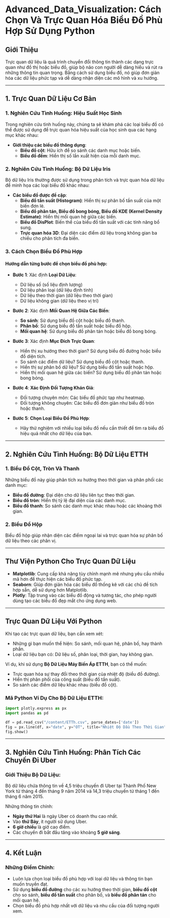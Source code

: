 # Advanced_Data_Visualization: Cách Chọn Và Trực Quan Hóa Biểu Đồ Phù Hợp Sử Dụng Python

## Giới Thiệu
Trực quan dữ liệu là quá trình chuyển đổi thông tin thành các dạng trực quan như đồ thị hoặc biểu đồ, giúp bộ não con người dễ dàng hiểu và rút ra những thông tin quan trọng. Bằng cách sử dụng biểu đồ, nó giúp đơn giản hóa các dữ liệu phức tạp và dễ dàng nhận diện các mô hình và xu hướng.

---

## 1. Trực Quan Dữ Liệu Cơ Bản

### 1. Nghiên Cứu Tình Huống: Hiệu Suất Học Sinh
Trong nghiên cứu tình huống này, chúng ta sẽ khám phá các loại biểu đồ có thể được sử dụng để trực quan hóa hiệu suất của học sinh qua các hạng mục khác nhau:

- **Giới thiệu các biểu đồ thông dụng**:
  - **Biểu đồ cột**: Hữu ích để so sánh các danh mục hoặc biến.
  - **Biểu đồ đếm**: Hiển thị số lần xuất hiện của mỗi danh mục.

### 2. Nghiên Cứu Tình Huống: Bộ Dữ Liệu Iris
Bộ dữ liệu Iris thường được sử dụng trong phân tích và trực quan hóa dữ liệu để minh họa các loại biểu đồ khác nhau:

- **Các biểu đồ được đề cập**:
  - **Biểu đồ tần suất (Histogram)**: Hiển thị sự phân bố tần suất của một biến đơn lẻ.
  - **Biểu đồ phân tán, Biểu đồ bong bóng, Biểu đồ KDE (Kernel Density Estimate)**: Hiển thị mối quan hệ giữa các biến.
  - **Biểu đồ DisPlot**: Biến thể của biểu đồ tần suất với các tính năng bổ sung.
  - **Trực quan hóa 3D**: Đại diện các điểm dữ liệu trong không gian ba chiều cho phân tích đa biến.

### 3. Cách Chọn Biểu Đồ Phù Hợp

#### Hướng dẫn từng bước để chọn biểu đồ phù hợp:

- **Bước 1**: Xác định **Loại Dữ Liệu**:
  - Dữ liệu số (số liệu định lượng)
  - Dữ liệu phân loại (dữ liệu định tính)
  - Dữ liệu theo thời gian (dữ liệu theo thời gian)
  - Dữ liệu không gian (dữ liệu theo vị trí)

- **Bước 2**: Xác định **Mối Quan Hệ Giữa Các Biến**:
  - **So sánh**: Sử dụng biểu đồ cột hoặc biểu đồ thanh.
  - **Phân bố**: Sử dụng biểu đồ tần suất hoặc biểu đồ hộp.
  - **Mối quan hệ**: Sử dụng biểu đồ phân tán hoặc biểu đồ bong bóng.

- **Bước 3**: Xác định **Mục Đích Trực Quan**:
  - Hiển thị xu hướng theo thời gian? Sử dụng biểu đồ đường hoặc biểu đồ diện tích.
  - So sánh các điểm dữ liệu? Sử dụng biểu đồ cột hoặc thanh.
  - Hiển thị sự phân bố dữ liệu? Sử dụng biểu đồ tần suất hoặc hộp.
  - Hiển thị mối quan hệ giữa các biến? Sử dụng biểu đồ phân tán hoặc bong bóng.

- **Bước 4**: **Xác Định Đối Tượng Khán Giả**:
  - Đối tượng chuyên môn: Các biểu đồ phức tạp như heatmap.
  - Đối tượng không chuyên: Các biểu đồ đơn giản như biểu đồ tròn hoặc thanh.

- **Bước 5**: **Chọn Loại Biểu Đồ Phù Hợp**:
  - Hãy thử nghiệm với nhiều loại biểu đồ nếu cần thiết để tìm ra biểu đồ hiệu quả nhất cho dữ liệu của bạn.

---

## 2. Nghiên Cứu Tình Huống: Bộ Dữ Liệu ETTH

### 1. Biểu Đồ Cột, Tròn Và Thanh
Những biểu đồ này giúp phân tích xu hướng theo thời gian và phân phối các danh mục:

- **Biểu đồ đường**: Đại diện cho dữ liệu liên tục theo thời gian.
- **Biểu đồ tròn**: Hiển thị tỷ lệ đại diện của các danh mục.
- **Biểu đồ thanh**: So sánh các danh mục khác nhau hoặc các khoảng thời gian.

### 2. Biểu Đồ Hộp
Biểu đồ hộp giúp nhận diện các điểm ngoại lai và trực quan hóa sự phân bố dữ liệu theo các phân vị.

---

## Thư Viện Python Cho Trực Quan Dữ Liệu

- **Matplotlib**: Cung cấp khả năng tùy chỉnh mạnh mẽ nhưng yêu cầu nhiều mã hơn để thực hiện các biểu đồ phức tạp.
- **Seaborn**: Giúp đơn giản hóa các biểu đồ thống kê với các chủ đề tích hợp sẵn, dễ sử dụng hơn Matplotlib.
- **Plotly**: Tập trung vào các biểu đồ động và tương tác, cho phép người dùng tạo các biểu đồ đẹp mắt cho ứng dụng web.

---

## Trực Quan Dữ Liệu Với Python

Khi tạo các trực quan dữ liệu, bạn cần xem xét:
- Những gì bạn muốn thể hiện: So sánh, mối quan hệ, phân bố, hay thành phần.
- Loại dữ liệu bạn có: Dữ liệu số, phân loại, thời gian, hay không gian.

Ví dụ, khi sử dụng **Bộ Dữ Liệu Máy Biến Áp ETTH**, bạn có thể muốn:
- Trực quan hóa sự thay đổi theo thời gian của nhiệt độ (biểu đồ đường).
- Hiển thị phân phối của công suất (biểu đồ tần suất).
- So sánh các điểm dữ liệu khác nhau (biểu đồ cột).

### Mã Python Ví Dụ Cho Bộ Dữ Liệu ETTH:
```python
import plotly.express as px
import pandas as pd

df = pd.read_csv("/content/ETTh.csv", parse_dates=['date'])
fig = px.line(df, x="date", y="OT", title="Nhiệt Độ Dầu Theo Thời Gian")
fig.show()
```

---

## 3. Nghiên Cứu Tình Huống: Phân Tích Các Chuyến Đi Uber

### Giới Thiệu Bộ Dữ Liệu:
Bộ dữ liệu chứa thông tin về 4,5 triệu chuyến đi Uber tại Thành Phố New York từ tháng 4 đến tháng 9 năm 2014 và 14,3 triệu chuyến từ tháng 1 đến tháng 6 năm 2015.

Những thông tin chính:
- **Ngày thứ Hai** là ngày Uber có doanh thu cao nhất.
- Vào **thứ Bảy**, ít người sử dụng Uber.
- **6 giờ chiều** là giờ cao điểm.
- Các chuyến đi bắt đầu tăng vào khoảng **5 giờ sáng**.

---

## 4. Kết Luận

### Những Điểm Chính:
- Luôn lựa chọn loại biểu đồ phù hợp với loại dữ liệu và thông tin bạn muốn truyền đạt.
- Sử dụng **biểu đồ đường** cho các xu hướng theo thời gian, **biểu đồ cột** cho so sánh, **biểu đồ tần suất** cho phân bố, và **biểu đồ phân tán** cho mối quan hệ.
- Chọn biểu đồ phù hợp nhất với dữ liệu và nhu cầu của đối tượng người xem.